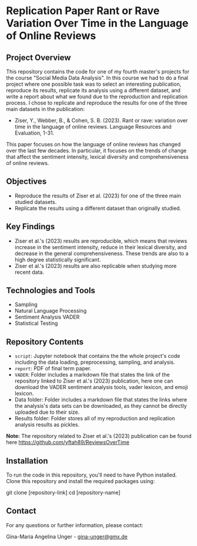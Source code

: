 # Replication Paper Rant or Rave Variation Over Time in the Language of Online Reviews

## Project Overview
This repository contains the code for one of my fourth master's projects for the course "Social Media Data Analysis". In this course we had to do a final project where one possible task was to select an interesting publication, reproduce its results, replicate its analysis using a different dataset, and write a report about what we found due to the reproduction and replication process. I chose to replicate and reproduce the results for one of the three main datasets in the publication:

- Ziser, Y., Webber, B., & Cohen, S. B. (2023). Rant or rave: variation over time in the language of online reviews. Language Resources and Evaluation, 1-31.

This paper focuses on how the language of online reviews has changed over the last few decades. In particular, it focuses on the trends of change that affect the sentiment intensity, lexical diversity and comprehensiveness of online reviews.

## Objectives
- Reproduce the results of Ziser et al. (2023) for one of the three main studied datasets.
- Replicate the results using a different dataset than originally studied.

## Key Findings
- Ziser et al.'s (2023) results are reproducible, which means that reviews increase in the sentiment intensity, reduce in their lexical diversity, and decrease in the general comprehensiveness. These trends are also to a high degree statistically significant.
- Ziser et al.'s (2023) results are also replicable when studying more recent data.

## Technologies and Tools
- Sampling
- Natural Language Processing
- Sentiment Analysis VADER
- Statistical Testing

## Repository Contents
- `script`: Jupyter notebook that contains the the whole project's code including the data loading, preprocessing, sampling, and analysis.
- `report`: PDF of final term paper.
- `VADER`: Folder includes a markdown file that states the link of the repository linked to Ziser et al.'s (2023) publication, here one can download the VADER sentiment analysis tools, vader lexicon, and emoji lexicon.
- Data folder: Folder includes a markdown file that states the links where the analysis's data sets can be downloaded, as they cannot be directly uploaded due to their size.
- Results folder: Folder stores all of my reproduction and replication analysis results as pickles.

**Note:** The repository related to Ziser et al.'s (2023) publication can be found here https://github.com/yftah89/ReviewsOverTime

## Installation
To run the code in this repository, you'll need to have Python installed. Clone this repository and install the required packages using:

git clone [repository-link]
cd [repository-name]

## Contact
For any questions or further information, please contact:

Gina-Maria Angelina Unger - gina-unger@gmx.de
